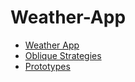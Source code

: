 # Weather-App

* [Weather App](http://scott-mcnab.github.io/Weather-App)
* [Oblique Strategies](http://scott-mcnab.github.io/Weather-App)
* [Prototypes](http://scott-mcnab.github.io/Weather-App/prototype.html)
